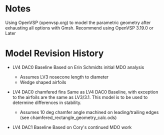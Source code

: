 # Notes
Using OpenVSP (openvsp.org) to model the parametric geometry after exhausting all options with Gmsh.
Recommend using OpenVSP 3.19.0 or Later

# Model Revision History
* LV4 DAC0 Baseline
Based on Erin Schmidts initial MDO analysis
  * Assumes LV3 nosecone length to diameter
  * Wedge shaped airfoils

* LV4 DAC0 chamfered fins
Same as LV4 DAC0 Baseline, with exception to the airfoils are the same as LV3/3.1. This model is to
be used to determine differences in stability.
  * Assumes 10 deg chamfer angle machined on leading/trailing edges (see chamfered_rectangle_geometry_calc.ods) 

* LV4 DAC1 Baseline
Based on Cory's continued MDO work
